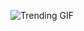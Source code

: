 ![Trending GIF](https://media1.giphy.com/media/v1.Y2lkPThiYjIxNzcyOHlmMWVkcWFhcXE1Y3NnOG1kOHlmeTU0NnZmejYyeWM5b3NiNTczYSZlcD12MV9naWZzX3NlYXJjaCZjdD1n/YYKoJL28YtscdUTGWA/giphy.gif)

